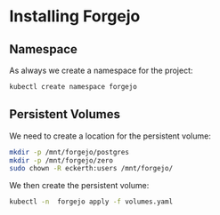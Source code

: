 # Installing Forgejo

## Namespace

As always we create a namespace for the project:

```bash
kubectl create namespace forgejo
```

## Persistent Volumes

We need to create a location for the persistent volume:

```bash
mkdir -p /mnt/forgejo/postgres
mkdir -p /mnt/forgejo/zero
sudo chown -R eckerth:users /mnt/forgejo/      
```

We then create the persistent volume:

```bash
kubectl -n  forgejo apply -f volumes.yaml
```
